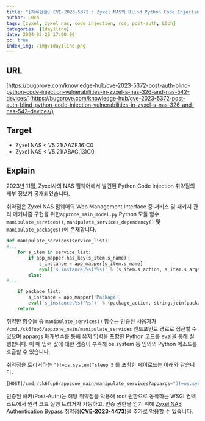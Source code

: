 ```yaml
---
title: "[하루한줄] CVE-2023-5372 : Zyxel NAS의 Blind Python Code Injection으로 인한 Post-Auth RCE"
author: L0ch
tags: [zyxel, zyxel nas, code injection, rce, post-auth, L0ch]
categories: [1day1line]
date: 2024-02-26 17:00:00
cc: true
index_img: /img/1day1line.png
---
```


## URL

[https://bugprove.com/knowledge-hub/cve-2023-5372-post-auth-blind-python-code-injection-vulnerabilities-in-zyxel-s-nas-326-and-nas-542-devices/](https://bugprove.com/knowledge-hub/cve-2023-5372-post-auth-blind-python-code-injection-vulnerabilities-in-zyxel-s-nas-326-and-nas-542-devices/)

## Target

- Zyxel NAS < V5.21(AAZF.16)C0
- Zyxel NAS < V5.21(ABAG.13)C0

## Explain

2023년 11월, Zyxel사의 NAS 펌웨어에서 발견된 Python Code Injection 취약점의 세부 정보가 공개되었습니다.

취약점은 Zyxel NAS 펌웨어의 Web Management Interface 중 서비스 및 패키지 관리 메커니즘 구현을 위한`appzone_main_model.py` Python 모듈 함수  `manipulate_services()`, `manipulate_services_dependency()` 및 `manipulate_packages()`에 존재합니다.

```python
def manipulate_services(service_list):
#...
    for s_item in service_list:
        if app_mapper.has_key(s_item.s_name):
            s_instance = app_mapper[s_item.s_name]
            eval('s_instance.%s(*%s)' % (s_item.s_action, s_item.s_args))
        else:
#...

    if package_list:
        s_instance = app_mapper['Package']
        eval('s_instance.%s("%s")' % (package_action, string.join(package_list, '|')))
    return
```

취약한 함수들 중 `manipulate_services()` 함수는 인증된 사용자가 `/cmd,/ck6fup6/appzone_main/manipulate_services` 엔드포인트 경로로 접근할 수 있으며 appargs 매개변수를 통해 유저 입력을 포함한 Python 코드를 eval을 통해 실행합니다. 이 때 입력 값에 대한 검증이 부족해 os.system 등 임의의 Python 메소드를 호출할 수 있습니다. 

취약점을 트리거하는 `")!=os.system("sleep 5` 를 포함한 페이로드는 아래와 같습니다.

```python
[HOST]/cmd,/ck6fup6/appzone_main/manipulate_services?appargs=")!=os.system("sleep 5
```

인증된 해커(Post-Auth)는 해당 취약점을 악용해 root 권한으로 동작하는 WSGI 컨텍스트에서 원격 코드 실행 트리거가 가능하고, 인증 권한을 얻기 위해 [Zyxel NAS Authentication Bypass 취약점(**CVE-2023-4473**)](https://bugprove.com/knowledge-hub/cve-2023-4473-and-cve-2023-4474-authentication-bypass-and-multiple-blind-os-command-injection-vulnerabilities-in-zyxel-s-nas-326-devices/)을 추가로 악용할 수 있습니다.